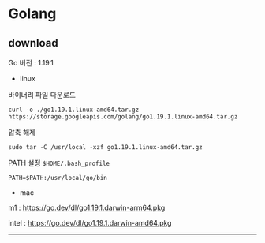 # Golang

## download

Go 버전 : 1.19.1

* linux

바이너리 파일 다운로드

```shell
curl -o ./go1.19.1.linux-amd64.tar.gz https://storage.googleapis.com/golang/go1.19.1.linux-amd64.tar.gz
```

압축 해제

```shell
sudo tar -C /usr/local -xzf go1.19.1.linux-amd64.tar.gz
```

PATH 설정 `$HOME/.bash_profile`

```shell
PATH=$PATH:/usr/local/go/bin
```

* mac

m1 : <https://go.dev/dl/go1.19.1.darwin-arm64.pkg>

intel : <https://go.dev/dl/go1.19.1.darwin-amd64.pkg>

---
